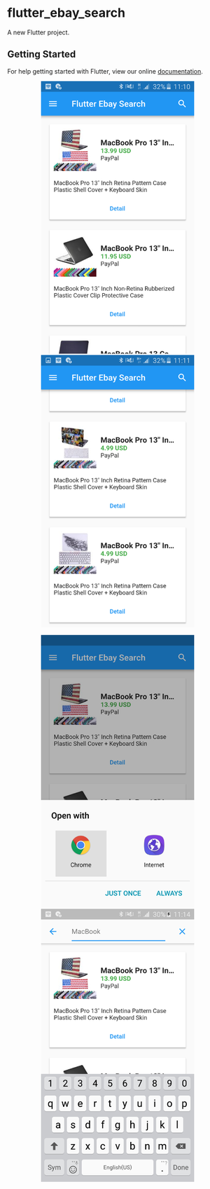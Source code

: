 # flutter_ebay_search

A new Flutter project.

## Getting Started

For help getting started with Flutter, view our online
[documentation](http://flutter.io/).

<p align="center">
  <img src="img/image1.png" width="350"/>
  <img src="img/image2.png" width="350"/>
</p>


<p align="center">
  <img src="img/image3.png" width="350"/>
  <img src="img/image4.png" width="350"/>
</p>
